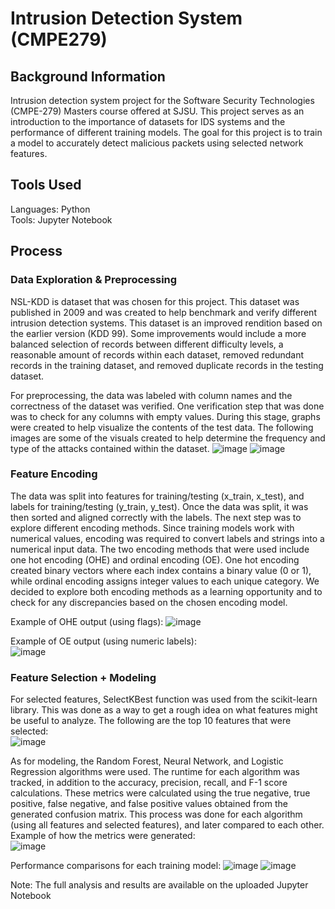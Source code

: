 # Intrusion Detection System (CMPE279)
## Background Information
Intrusion detection system project for the Software Security Technologies (CMPE-279) Masters course offered at SJSU.
This project serves as an introduction to the importance of datasets for IDS systems and the performance of different training models.
The goal for this project is to train a model to accurately detect malicious packets using selected network features. 

## Tools Used
Languages: Python<br>
Tools: Jupyter Notebook<br>

## Process

### Data Exploration & Preprocessing
NSL-KDD is dataset that was chosen for this project. This dataset was published in 2009 and was created to help benchmark and verify
different intrusion detection systems. This dataset is an improved rendition based on the earlier version (KDD 99). Some improvements would include
a more balanced selection of records between different difficulty levels, a reasonable amount of records within each dataset, removed redundant records
in the training dataset, and removed duplicate records in the testing dataset.

For preprocessing, the data was labeled with column names and the correctness of the dataset was verified. One verification step that was done was to 
check for any columns with empty values. During this stage, graphs were created to help visualize the contents of the test data. 
The following images are some of the visuals created to help determine the frequency and type of the attacks contained within the dataset.
![image](https://github.com/user-attachments/assets/143680fb-c3f4-4293-bab2-a91e539e11c0)
![image](https://github.com/user-attachments/assets/860d2a3d-83e1-4dfc-9c7e-f6660cb34367)

### Feature Encoding
The data was split into features for training/testing (x_train, x_test), and labels for training/testing (y_train, y_test). Once the data was split,
it was then sorted and aligned correctly with the labels. The next step was to explore different encoding methods. Since training models work with numerical values, 
encoding was required to convert labels and strings into a numerical input data. The two encoding methods that were used include one hot encoding (OHE) and ordinal encoding (OE).
One hot encoding created binary vectors where each index contains a binary value (0 or 1), while ordinal encoding assigns integer values to each unique category. We decided to 
explore both encoding methods as a learning opportunity and to check for any discrepancies based on the chosen encoding model.

Example of OHE output (using flags):
![image](https://github.com/user-attachments/assets/f0f11e46-b245-4958-9106-5caf7eb3c4f7) 

Example of OE output (using numeric labels): <br>
![image](https://github.com/user-attachments/assets/c4c96a61-26c8-4257-ba8a-793cfcb32328)

### Feature Selection + Modeling
For selected features, SelectKBest function was used from the scikit-learn library. This was done as a way to get a rough idea on what features might be useful to analyze. The following
are the top 10 features that were selected:<br>
![image](https://github.com/user-attachments/assets/ce419f1d-6a16-41c0-866c-a80d514b249c)

As for modeling, the Random Forest, Neural Network, and Logistic Regression algorithms were used. The runtime for each algorithm was tracked, in addition to the accuracy, precision, recall,
and F-1 score calculations. These metrics were calculated using the true negative, true positive, false negative, and false positive values obtained from the generated confusion matrix. This process was done 
for each algorithm (using all features and selected features), and later compared to each other.
Example of how the metrics were generated:<br>
![image](https://github.com/user-attachments/assets/53d6c3d5-05e7-427f-b2bb-f4b31ee250a1)

Performance comparisons for each training model:
![image](https://github.com/user-attachments/assets/d7457807-3de9-4347-bc69-e1065ea8ffdc)
![image](https://github.com/user-attachments/assets/3279f5ca-5bc2-48f3-801a-fe5c0e9368f5)

Note: The full analysis and results are available on the uploaded Jupyter Notebook
